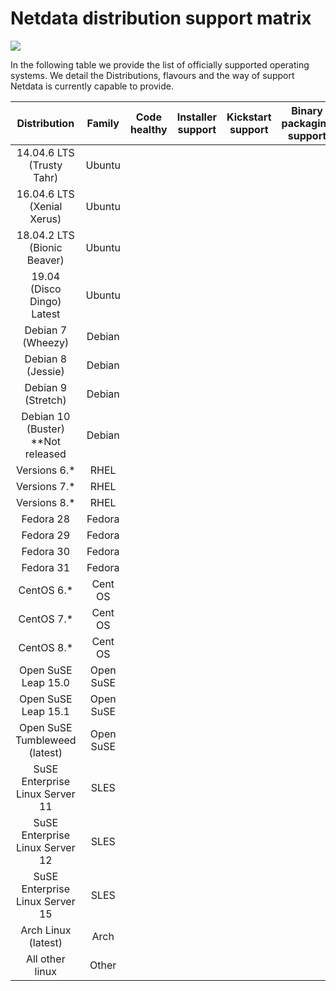 # Netdata distribution support matrix
![](https://raw.githubusercontent.com/netdata/netdata/master/web/gui/images/packaging-beta-tag.svg?sanitize=true)

In the following table we provide the list of officially supported operating systems.
We detail the Distributions, flavours and the way of support Netdata is currently capable to provide.

Distribution | Family| Code healthy | Installer support | Kickstart support | Binary packaging support | Integrity testing (CI) | Functionality testing (CI) | Community support
:------------------: | :------------------: | :------------------: | :------------------: | :------------------: | :------------------: | :------------------: | :------------------: | :--------------------
14.04.6 LTS (Trusty Tahr) | Ubuntu |  |  |  |  |  |  | 
16.04.6 LTS (Xenial Xerus) | Ubuntu |  |  |  |  |  |  | 
18.04.2 LTS (Bionic Beaver) | Ubuntu |  |  |  |  |  |  | 
19.04 (Disco Dingo) Latest | Ubuntu |  |  |  |  |  |  | 
Debian 7 (Wheezy) | Debian |  |  |  |  |  |  | 
Debian 8 (Jessie) | Debian |  |  |  |  |  |  | 
Debian 9 (Stretch) | Debian |  |  |  |  |  |  | 
Debian 10 (Buster) **Not released | Debian |  |  |  |  |  |  | 
Versions 6.* | RHEL |  |  |  |  |  |  | 
Versions 7.* | RHEL |  |  |  |  |  |  | 
Versions 8.* | RHEL |  |  |  |  |  |  | 
Fedora 28 | Fedora |  |  |  |  |  |  | 
Fedora 29 | Fedora |  |  |  |  |  |  | 
Fedora 30 | Fedora |  |  |  |  |  |  | 
Fedora 31 | Fedora |  |  |  |  |  |  | 
CentOS 6.* | Cent OS | |  |  |  |  |  |  | 
CentOS 7.* | Cent OS | |  |  |  |  |  |  | 
CentOS 8.* | Cent OS | |  |  |  |  |  |  | 
Open SuSE Leap 15.0 | Open SuSE |  |  |  |  |  |  | 
Open SuSE Leap 15.1 | Open SuSE |  |  |  |  |  |  | 
Open SuSE Tumbleweed (latest) | Open SuSE |  |  |  |  |  |  | 
SuSE Enterprise Linux Server 11 | SLES |  |  |  |  |  |  | 
SuSE Enterprise Linux Server 12 | SLES |  |  |  |  |  |  | 
SuSE Enterprise Linux Server 15 | SLES |  |  |  |  |  |  | 
Arch Linux (latest) | Arch |  |  |  |  |  |  | 
All other linux | Other | |  |  |  |  |  | 
